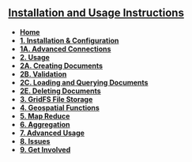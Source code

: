 [Installation and Usage Instructions](https://github.com/jclausen/cbmongodb/wiki)
--------------------------------------------------------------------------------

<ul class="wiki-pages" data-filterable-for="wiki-pages-filter" data-filterable-type="substring">
    <li>
      <strong><a href="https://github.com/jclausen/cbmongodb/wiki" class="wiki-page-link">Home</a></strong>
    </li>
    <li>
      <strong><a href="https://github.com/jclausen/cbmongodb/wiki/1.-Installation-&amp;-Configuration" class="wiki-page-link">1. Installation &amp; Configuration</a></strong>
    </li>
    <li>
      <strong><a href="https://github.com/jclausen/cbmongodb/wiki/1A.-Advanced-Connections" class="wiki-page-link">1A. Advanced Connections</a></strong>
    </li>
    <li>
      <strong><a href="https://github.com/jclausen/cbmongodb/wiki/2.-Usage" class="wiki-page-link">2. Usage</a></strong>
    </li>
    <li>
      <strong><a href="https://github.com/jclausen/cbmongodb/wiki/2A.-Creating-Documents" class="wiki-page-link">2A. Creating Documents</a></strong>
    </li>
    <li>
      <strong><a href="https://github.com/jclausen/cbmongodb/wiki/2B.-Validation" class="wiki-page-link">2B. Validation</a></strong>
    </li>
    <li>
      <strong><a href="https://github.com/jclausen/cbmongodb/wiki/2C.-Loading-and-Querying-Documents" class="wiki-page-link">2C. Loading and Querying Documents</a></strong>
    </li>
    <li>
      <strong><a href="https://github.com/jclausen/cbmongodb/wiki/2E.-Deleting-Documents" class="wiki-page-link">2E. Deleting Documents</a></strong>
    </li>
    <li>
      <strong><a href="https://github.com/jclausen/cbmongodb/wiki/3.-GridFS-File-Storage" class="wiki-page-link">3. GridFS File Storage</a></strong>
    </li>
    <li>
      <strong><a href="https://github.com/jclausen/cbmongodb/wiki/4.-Geospatial-Functions" class="wiki-page-link">4. Geospatial Functions</a></strong>
    </li>
    <li>
      <strong><a href="https://github.com/jclausen/cbmongodb/wiki/5.-Map-Reduce" class="wiki-page-link">5. Map Reduce</a></strong>
    </li>
    <li>
      <strong><a href="https://github.com/jclausen/cbmongodb/wiki/6.-Aggregation" class="wiki-page-link">6. Aggregation</a></strong>
    </li>
    <li>
      <strong><a href="https://github.com/jclausen/cbmongodb/wiki/7.-Advanced-Usage" class="wiki-page-link">7. Advanced Usage</a></strong>
    </li>
    <li>
      <strong><a href="https://github.com/jclausen/cbmongodb/wiki/8.-Issues" class="wiki-page-link">8. Issues</a></strong>
    </li>
    <li>
      <strong><a href="https://github.com/jclausen/cbmongodb/wiki/9.-Get-Involved" class="wiki-page-link">9. Get Involved</a></strong>
    </li>
  </ul>
